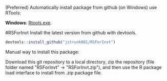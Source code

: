 (Preferred) Automatically install package from github (on Windows) use RTools:

**Windows**: [Rtools.exe](https://cran.r-project.org/bin/windows/Rtools/). 

#RSForInvt
Install the latest version from github with devtools. 
```r
devtools::install_github("jstrunk001/RSForInvt")
```



Manual way to install this package:

Download this git repository to a local directory, zip the repository (file folder named "RSForInvt" -> "RSForInvt.zip"), and then use the R package load interface to install from .zip package file.
